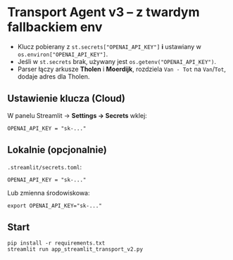 # Transport Agent v3 – z twardym fallbackiem env

- Klucz pobierany z `st.secrets["OPENAI_API_KEY"]` **i** ustawiany w `os.environ["OPENAI_API_KEY"]`.
- Jeśli w `st.secrets` brak, używany jest `os.getenv("OPENAI_API_KEY")`.
- Parser łączy arkusze **Tholen** i **Moerdijk**, rozdziela `Van - Tot` na `Van`/`Tot`, dodaje adres dla Tholen.

## Ustawienie klucza (Cloud)
W panelu Streamlit → **Settings → Secrets** wklej:
```
OPENAI_API_KEY = "sk-..."
```

## Lokalnie (opcjonalnie)
`.streamlit/secrets.toml`:
```
OPENAI_API_KEY = "sk-..."
```

Lub zmienna środowiskowa:
```
export OPENAI_API_KEY="sk-..."
```

## Start
```
pip install -r requirements.txt
streamlit run app_streamlit_transport_v2.py
```
